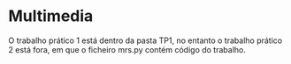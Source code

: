 # Multimedia

O trabalho prático 1 está dentro da pasta TP1, no entanto o trabalho prático 2 está fora, em que o ficheiro mrs.py contém código do trabalho.
